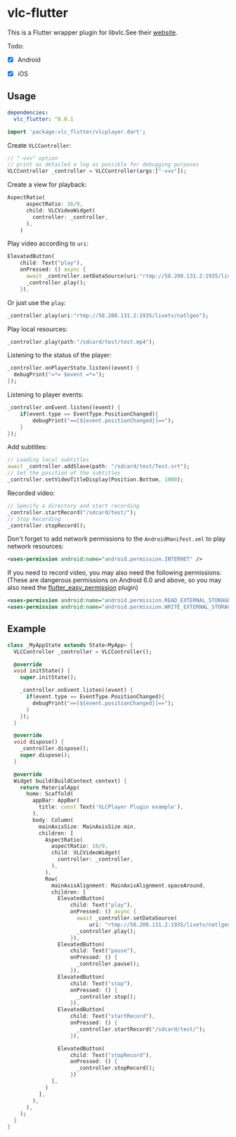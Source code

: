 # vlc-flutter

This is a Flutter wrapper plugin for libvlc.See their [website](https://www.videolan.org/).

Todo:

- [x]  Android
- [x]  iOS



## Usage

```yaml
dependencies:
  vlc_flutter: ^0.0.1
```


```dart
import 'package:vlc_flutter/vlcplayer.dart';
```

Create `VLCController`:

```dart
// "-vvv" option
// print as detailed a log as possible for debugging purposes
VLCController _controller = VLCController(args:["-vvv"]);
```

Create a view for playback:
```dart
AspectRatio(
      aspectRatio: 16/9,
      child: VLCVideoWidget(
        controller: _controller,
      ),
    )
```

Play video according to `uri`:
```dart
ElevatedButton(
    child: Text("play"),
    onPressed: () async {
      await _controller.setDataSource(uri:"rtmp://58.200.131.2:1935/livetv/natlgeo");
      _controller.play();
    }),
```

Or just use the `play`:
```dart
_controller.play(uri:"rtmp://58.200.131.2:1935/livetv/natlgeo");
```

Play local resources:
```dart
_controller.play(path:"/sdcard/test/test.mp4");
```

Listening to the status of the player:

```dart
_controller.onPlayerState.listen((event) {
  debugPrint("=*= $event =*=");
});
```



Listening to player events:

```dart
_controller.onEvent.listen((event) {
    if(event.type == EventType.PositionChanged){
    	debugPrint("==[${event.positionChanged}]==");
    }
});
```

Add subtitles:

```dart
// Loading local subtitles
await _controller.addSlave(path: "/sdcard/test/Test.srt");
// Set the position of the subtitles
_controller.setVideoTitleDisplay(Position.Bottom, 1000);
```

Recorded video:

```dart
// Specify a directory and start recording
_controller.startRecord("/sdcard/test/");
// Stop Recording
_controller.stopRecord();
```

Don't forget to add network permissions to the `AndroidManifest.xml` to play network resources:

```xml
<uses-permission android:name="android.permission.INTERNET" />
```

If you need to record video, you may also need the following permissions:(These are dangerous permissions on Android 6.0 and above, so you may also need the [flutter_easy_permission](https://pub.dev/packages/flutter_easy_permission) plugin)

```xml
<uses-permission android:name="android.permission.READ_EXTERNAL_STORAGE" />
<uses-permission android:name="android.permission.WRITE_EXTERNAL_STORAGE" />
```



## Example

```dart
class _MyAppState extends State<MyApp> {
  VLCController _controller = VLCController();

  @override
  void initState() {
    super.initState();

    _controller.onEvent.listen((event) {
      if(event.type == EventType.PositionChanged){
        debugPrint("==[${event.positionChanged}]==");
      }
    });
  }

  @override
  void dispose() {
    _controller.dispose();
    super.dispose();
  }

  @override
  Widget build(BuildContext context) {
    return MaterialApp(
      home: Scaffold(
        appBar: AppBar(
          title: const Text('VLCPlayer Plugin example'),
        ),
        body: Column(
          mainAxisSize: MainAxisSize.min,
          children: [
            AspectRatio(
              aspectRatio: 16/9,
              child: VLCVideoWidget(
                controller: _controller,
              ),
            ),
            Row(
              mainAxisAlignment: MainAxisAlignment.spaceAround,
              children: [
                ElevatedButton(
                    child: Text("play"),
                    onPressed: () async {
                      await _controller.setDataSource(
                          uri: "rtmp://58.200.131.2:1935/livetv/natlgeo");
                      _controller.play();
                    }),
                ElevatedButton(
                    child: Text("pause"),
                    onPressed: () {
                      _controller.pause();
                    }),
                ElevatedButton(
                    child: Text("stop"),
                    onPressed: () {
                      _controller.stop();
                    }),
                ElevatedButton(
                    child: Text("startRecord"),
                    onPressed: () {
                      _controller.startRecord("/sdcard/test/");
                    }),

                ElevatedButton(
                    child: Text("stopRecord"),
                    onPressed: () {
                      _controller.stopRecord();
                    })
              ],
            )
          ],
        ),
      ),
    );
  }
}
```
